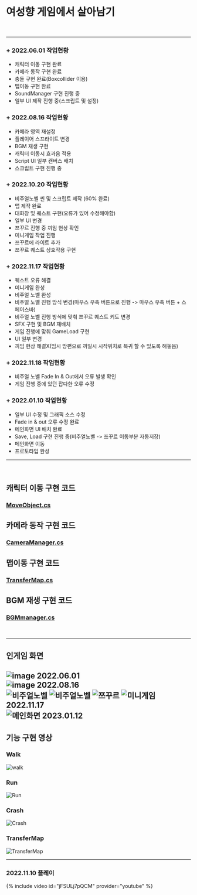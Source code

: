 여성향 게임에서 살아남기
==

<br>

- - -
### + 2022.06.01 작업현황
- 캐릭터 이동 구현 완료
- 카메라 동작 구현 완료
- 충돌 구현 완료(Boxcollider 이용)
- 맵이동 구현 완료
- SoundManager 구현 진행 중
- 일부 UI 제작 진행 중(스크립트 및 설정)

### + 2022.08.16 작업현황
- 카메라 영역 재설정
- 플레이어 스프라이트 변경
- BGM 재생 구현
- 캐릭터 이동시 효과음 적용
- Script UI 일부 캔버스 배치
- 스크립트 구현 진행 중

### + 2022.10.20 작업현황
 - 비주얼노벨 씬 및 스크립트 제작 (60% 완료)
 - 맵 제작 완료
 - 대화창 및 퀘스트 구현(오류가 있어 수정해야함)
 - 일부 UI 변경
 - 쯔꾸르 진행 중 끼임 현상 확인
 - 미니게임 작업 진행
 - 쯔꾸르에 라이트 추가
 - 쯔꾸르 퀘스트 상호작용 구현
 
### + 2022.11.17 작업현황
- 퀘스트 오류 해결
- 미니게임 완성
- 비주얼 노벨 완성
- 비주얼 노벨 진행 방식 변경(마우스 우측 버튼으로 진행 -> 마우스 우측 버튼 + 스페이스바)
- 비주얼 노벨 진행 방식에 맞춰 쯔꾸르 퀘스트 키도 변경
- SFX 구현 및 BGM 재배치
- 게임 진행에 맞춰 GameLoad 구현
- UI 일부 변경
- 끼임 현상 해결X(임시 방편으로 끼일시 시작위치로 복귀 할 수 있도록 해놓음)

### + 2022.11.18 작업현황
 - 비주얼 노벨 Fade In & Out에서 오류 발생 확인
 - 게임 진행 중에 있던 잡다한 오류 수정

### + 2022.01.10 작업현황
 - 일부 UI 수정 및 그래픽 소스 수정
 - Fade in & out 오류 수정 완료
 - 메인화면 UI 배치 완료
 - Save, Load 구현 진행 중(비주얼노벨 -> 쯔꾸르 이동부분 자동저장)
 - 메인화면 이동
 - 프로토타입 완성
* * *
<br>


## 캐릭터 이동 구현 코드
### [MoveObject.cs](https://github.com/JeonDayeon/SOOunity/blob/d3e6e1b3c6fcfb5493c52bb2fdde77c8c439d1cf/SurviverOfOtome/Assets/Unan/Scripts/MovingObjects.cs)


## 카메라 동작 구현 코드
### [CameraManager.cs](https://github.com/JeonDayeon/SOOunity/blob/8fe593be4c146a1c26142b23a383ff09a823e354/SurviverOfOtome/Assets/Unan/Scripts/CameraManager.cs)

## 맵이동 구현 코드
### [TransferMap.cs](https://github.com/JeonDayeon/SOOunity/blob/main/SurviverOfOtome/Assets/Unan/Scripts/TransferMap.cs)

## BGM 재생 구현 코드
### [BGMmanager.cs](SurviverOfOtome/Assets/Unan/Scripts/BGMmanager.cs)
<br>

* * *
## 인게임 화면
![image](https://user-images.githubusercontent.com/95409013/173210175-9ef3427c-8837-485e-b663-ee71edced1da.png)
2022.06.01<br/>
![image](https://user-images.githubusercontent.com/95409013/184805476-70ff440b-3376-4be8-917e-14eb26b0e36f.png)
2022.08.16<br/>
![비주얼노벨](https://user-images.githubusercontent.com/95409013/211444132-8cb30a9f-98f1-4b13-b3cc-1914cd336a5b.png)
![비주얼노벨](https://user-images.githubusercontent.com/95409013/211444188-8a3118ef-4fcb-491e-b5d4-84ea693b17ec.png)
![쯔꾸르](https://user-images.githubusercontent.com/95409013/211443725-56b6ed12-c01e-4148-bea7-afc5bc5e68b2.png)
![미니게임](https://user-images.githubusercontent.com/95409013/211443907-8ef38d0f-9da7-43ba-a513-63578b003fd3.png)
2022.11.17<br/>
![메인화면](https://user-images.githubusercontent.com/95409013/212053649-76e1e2ae-0c65-4f74-bb75-300922330ce3.png)
2023.01.12<br/>
---
## 기능 구현 영상
### Walk
![walk](https://user-images.githubusercontent.com/95409013/173212974-449be5bc-cba5-4c35-82d8-7452b0fb435d.gif)

### Run
![Run](https://user-images.githubusercontent.com/95409013/173212990-8992a8c7-15ac-4bbc-83b7-fded8ff4769a.gif)

### Crash
![Crash](https://user-images.githubusercontent.com/95409013/173213007-21e6a00f-d0c5-4dd1-bedc-fe4250fcb42b.gif)

### TransferMap
![TransferMap](https://user-images.githubusercontent.com/95409013/173213131-7a61fe7b-1e87-4695-b422-20968c0adf3d.gif)
* * *

### 2022.11.10 플레이
{% include video id="jFSULj7pQCM" provider="youtube" %}
